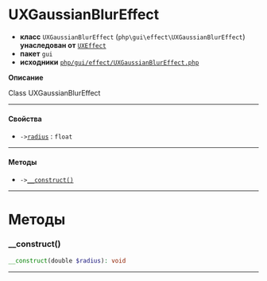 # UXGaussianBlurEffect

- **класс** `UXGaussianBlurEffect` (`php\gui\effect\UXGaussianBlurEffect`) **унаследован от** [`UXEffect`](api-docs/classes/php/gui/effect/UXEffect.ru.md)
- **пакет** `gui`
- **исходники** [`php/gui/effect/UXGaussianBlurEffect.php`](./src/main/resources/JPHP-INF/sdk/php/gui/effect/UXGaussianBlurEffect.php)

**Описание**

Class UXGaussianBlurEffect

---

#### Свойства

- `->`[`radius`](#prop-radius) : `float`

---

#### Методы

- `->`[`__construct()`](#method-__construct)

---
# Методы

<a name="method-__construct"></a>

### __construct()
```php
__construct(double $radius): void
```

---
